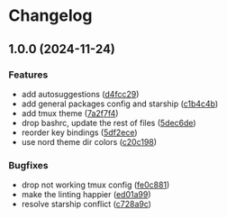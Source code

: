 # Changelog

## 1.0.0 (2024-11-24)


### Features

* add autosuggestions ([d4fcc29](https://github.com/tboerger/homeshick-base/commit/d4fcc291d932ec6fbc43cc15ffeba47e65ed4723))
* add general packages config and starship ([c1b4c4b](https://github.com/tboerger/homeshick-base/commit/c1b4c4b47d8f00c55e90f0d7e036c03c95b88b13))
* add tmux theme ([7a2f7f4](https://github.com/tboerger/homeshick-base/commit/7a2f7f49097fe44e9cdebb004eef327a493e971e))
* drop bashrc, update the rest of files ([5dec6de](https://github.com/tboerger/homeshick-base/commit/5dec6de04d31ce320e8071b0986b81d0b04f979b))
* reorder key bindings ([5df2ece](https://github.com/tboerger/homeshick-base/commit/5df2ece2d794d578e5f7e63aa2da84472b3dcae8))
* use nord theme dir colors ([c20c198](https://github.com/tboerger/homeshick-base/commit/c20c19867da016db7d05c2bdc2b3ab1a3ed447ca))


### Bugfixes

* drop not working tmux config ([fe0c881](https://github.com/tboerger/homeshick-base/commit/fe0c881bc09274e127bd2000d67f7d30e99463a7))
* make the linting happier ([ed01a99](https://github.com/tboerger/homeshick-base/commit/ed01a9901343d80cbd95baefdc73351e0779cd3d))
* resolve starship conflict ([c728a9c](https://github.com/tboerger/homeshick-base/commit/c728a9cc2cdf617856b0dba7ff1972f608d500b5))
